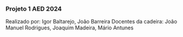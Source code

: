 ### Projeto 1 AED 2024

Realizado por: Igor Baltarejo, João Barreira
Docentes da cadeira: João Manuel Rodrigues, Joaquim Madeira, Mário Antunes
